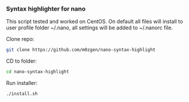 ### Syntax highlighter for nano

This script tested and worked on CentOS. On default all files will install to user profile folder ~/.nano, all settings will be added to ~/.nanorc file.

Clone repo:
```bash
git clone https://github.com/m0zgen/nano-syntax-highlight
```

CD to folder:
```bash
cd nano-syntax-highlight
```

Run installer:

```bash
./install.sh
```